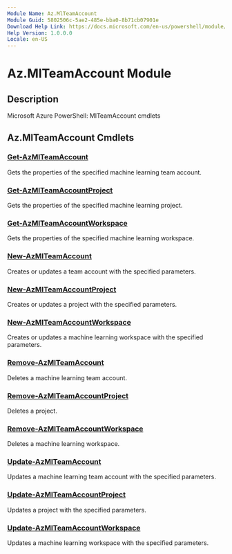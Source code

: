 ```yaml
---
Module Name: Az.MlTeamAccount
Module Guid: 5802506c-5ae2-485e-bba0-8b71cb07901e
Download Help Link: https://docs.microsoft.com/en-us/powershell/module/az.mlteamaccount
Help Version: 1.0.0.0
Locale: en-US
---
```


# Az.MlTeamAccount Module
## Description
Microsoft Azure PowerShell: MlTeamAccount cmdlets

## Az.MlTeamAccount Cmdlets
### [Get-AzMlTeamAccount](Get-AzMlTeamAccount.md)
Gets the properties of the specified machine learning team account.

### [Get-AzMlTeamAccountProject](Get-AzMlTeamAccountProject.md)
Gets the properties of the specified machine learning project.

### [Get-AzMlTeamAccountWorkspace](Get-AzMlTeamAccountWorkspace.md)
Gets the properties of the specified machine learning workspace.

### [New-AzMlTeamAccount](New-AzMlTeamAccount.md)
Creates or updates a team account with the specified parameters.

### [New-AzMlTeamAccountProject](New-AzMlTeamAccountProject.md)
Creates or updates a project with the specified parameters.

### [New-AzMlTeamAccountWorkspace](New-AzMlTeamAccountWorkspace.md)
Creates or updates a machine learning workspace with the specified parameters.

### [Remove-AzMlTeamAccount](Remove-AzMlTeamAccount.md)
Deletes a machine learning team account.

### [Remove-AzMlTeamAccountProject](Remove-AzMlTeamAccountProject.md)
Deletes a project.

### [Remove-AzMlTeamAccountWorkspace](Remove-AzMlTeamAccountWorkspace.md)
Deletes a machine learning workspace.

### [Update-AzMlTeamAccount](Update-AzMlTeamAccount.md)
Updates a machine learning team account with the specified parameters.

### [Update-AzMlTeamAccountProject](Update-AzMlTeamAccountProject.md)
Updates a project with the specified parameters.

### [Update-AzMlTeamAccountWorkspace](Update-AzMlTeamAccountWorkspace.md)
Updates a machine learning workspace with the specified parameters.

